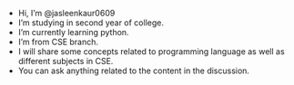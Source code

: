 -  Hi, I’m @jasleenkaur0609
-  I’m studying in second year of college.
-  I’m currently learning python.
-  I’m from CSE branch. 
-  I will share some concepts related to programming language as well as different subjects in CSE.
-  You can ask anything related to the content in the discussion.

<!---
jasleenkaur0609/jasleenkaur0609 is a ✨ special ✨ repository because its `README.md` (this file) appears on your GitHub profile.
You can click the Preview link to take a look at your changes.
--->
